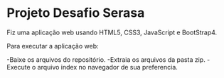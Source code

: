 # Projeto Desafio Serasa

Fiz uma aplicação web usando HTML5, CSS3, JavaScript e BootStrap4.

Para executar a aplicação web:
  
  -Baixe os arquivos do repositório.
  -Extraia os arquivos da pasta zip.
  -Execute o arquivo index no navegador de sua preferencia.
  


